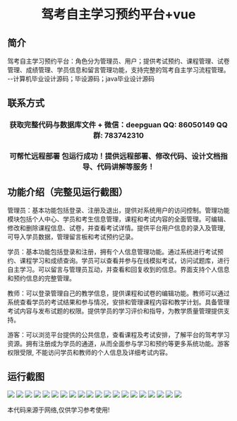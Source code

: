 <p><h1 align="center">驾考自主学习预约平台+vue</h1></p>

## 简介
驾考自主学习预约平台：角色分为管理员、用户；提供考试预约、课程管理、试卷管理、成绩管理、学员信息和留言管理功能，支持完整的驾考自主学习流程管理。    --计算机毕业设计源码；毕设源码；java毕业设计源码


## 联系方式
<p><h3 align="center">获取完整代码与数据库文件 + 微信：deepguan QQ: 86050149 QQ群: 783742310</h3></p>
<p><h3 align="center">可帮忙远程部署 包运行成功！提供远程部署、修改代码、设计文档指导、代码讲解等服务！</h3></p>

## 功能介绍（完整见运行截图）
管理员：基本功能包括登录、注册及退出，提供对系统用户的访问控制。管理功能模块包括个人中心、学员和考生信息管理，课程和考试内容的全面管理。可编辑、修改和删除课程信息、试卷，并查看考试详情。提供平台用户信息的录入及管理, 可导入学员数据，管理留言板和考试预约记录。

学员：基本功能包括登录和注册，拥有个人信息管理功能。通过系统进行考试预约、课程学习和成绩查询。学员可以查看并参与在线模拟考试，访问试题库，进行自主学习。可以留言与管理员互动，并查看和回复收到的信息。界面支持个人信息和预约信息的完整管理。

教师：可以登录管理自己的教学信息，提供课程和试卷的编辑功能。教师可以通过系统查看学员的考试结果和参与情况，安排和管理课程内容和教学计划。具备管理考试内容与发布试题的权限。提供学员的学习评价和指导，为教学质量管理提供支持。

游客：可以浏览平台提供的公共信息，查看课程及考试安排，了解平台的驾考学习资源。拥有注册成为学员的通道，从而全面参与学习和预约等更多系统功能。游客权限受限, 不能访问学员和教师的个人信息及详细考试内容。


## 运行截图
![](https://bs-1329754181.cos.ap-shanghai.myqcloud.com/ssm/DrivingTestSelfStudyReservationPlatform/img/001.jpg)
![](https://bs-1329754181.cos.ap-shanghai.myqcloud.com/ssm/DrivingTestSelfStudyReservationPlatform/img/002.jpg)
![](https://bs-1329754181.cos.ap-shanghai.myqcloud.com/ssm/DrivingTestSelfStudyReservationPlatform/img/003.jpg)
![](https://bs-1329754181.cos.ap-shanghai.myqcloud.com/ssm/DrivingTestSelfStudyReservationPlatform/img/004.jpg)
![](https://bs-1329754181.cos.ap-shanghai.myqcloud.com/ssm/DrivingTestSelfStudyReservationPlatform/img/005.jpg)
![](https://bs-1329754181.cos.ap-shanghai.myqcloud.com/ssm/DrivingTestSelfStudyReservationPlatform/img/006.jpg)
![](https://bs-1329754181.cos.ap-shanghai.myqcloud.com/ssm/DrivingTestSelfStudyReservationPlatform/img/007.jpg)
![](https://bs-1329754181.cos.ap-shanghai.myqcloud.com/ssm/DrivingTestSelfStudyReservationPlatform/img/008.jpg)
![](https://bs-1329754181.cos.ap-shanghai.myqcloud.com/ssm/DrivingTestSelfStudyReservationPlatform/img/009.jpg)
![](https://bs-1329754181.cos.ap-shanghai.myqcloud.com/ssm/DrivingTestSelfStudyReservationPlatform/img/010.jpg)
![](https://bs-1329754181.cos.ap-shanghai.myqcloud.com/ssm/DrivingTestSelfStudyReservationPlatform/img/011.jpg)
![](https://bs-1329754181.cos.ap-shanghai.myqcloud.com/ssm/DrivingTestSelfStudyReservationPlatform/img/012.jpg)
![](https://bs-1329754181.cos.ap-shanghai.myqcloud.com/ssm/DrivingTestSelfStudyReservationPlatform/img/013.jpg)
![](https://bs-1329754181.cos.ap-shanghai.myqcloud.com/ssm/DrivingTestSelfStudyReservationPlatform/img/014.jpg)
![](https://bs-1329754181.cos.ap-shanghai.myqcloud.com/ssm/DrivingTestSelfStudyReservationPlatform/img/015.jpg)
![](https://bs-1329754181.cos.ap-shanghai.myqcloud.com/ssm/DrivingTestSelfStudyReservationPlatform/img/016.jpg)
![](https://bs-1329754181.cos.ap-shanghai.myqcloud.com/ssm/DrivingTestSelfStudyReservationPlatform/img/017.jpg)
![](https://bs-1329754181.cos.ap-shanghai.myqcloud.com/ssm/DrivingTestSelfStudyReservationPlatform/img/018.jpg)
![](https://bs-1329754181.cos.ap-shanghai.myqcloud.com/ssm/DrivingTestSelfStudyReservationPlatform/img/019.jpg)
![](https://bs-1329754181.cos.ap-shanghai.myqcloud.com/ssm/DrivingTestSelfStudyReservationPlatform/img/020.jpg)

<p>本代码来源于网络,仅供学习参考使用!</p>
